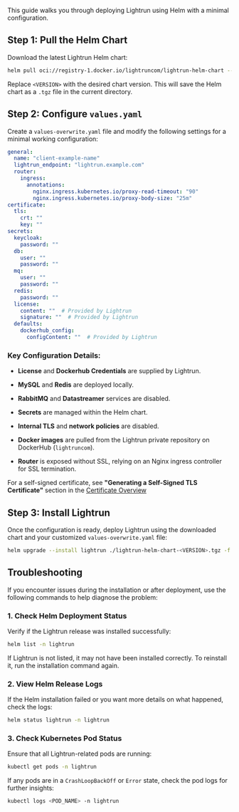 This guide walks you through deploying Lightrun using Helm with a minimal configuration.

## Step 1: Pull the Helm Chart

Download the latest Lightrun Helm chart:
```bash
helm pull oci://registry-1.docker.io/lightruncom/lightrun-helm-chart --version <VERSION> --destination ./
```
Replace `<VERSION>` with the desired chart version. This will save the Helm chart as a `.tgz` file in the current directory.

## Step 2: Configure `values.yaml`

Create a `values-overwrite.yaml` file and modify the following settings for a minimal working configuration:
```yaml
general:
  name: "client-example-name"
  lightrun_endpoint: "lightrun.example.com"
  router:
    ingress:
      annotations:
        nginx.ingress.kubernetes.io/proxy-read-timeout: "90"  
        nginx.ingress.kubernetes.io/proxy-body-size: "25m"
certificate:
  tls:
    crt: ""
    key: ""
secrets:
  keycloak:
    password: ""
  db:
    user: ""
    password: ""
  mq:
    user: ""
    password: ""
  redis:
    password: ""
  license:
    content: ""  # Provided by Lightrun
    signature: ""  # Provided by Lightrun
  defaults:
    dockerhub_config:
      configContent: ""  # Provided by Lightrun
```
### Key Configuration Details:

- **License** and **Dockerhub Credentials** are supplied by Lightrun.
- **MySQL** and **Redis** are deployed locally.
    
- **RabbitMQ** and **Datastreamer** services are disabled.
    
- **Secrets** are managed within the Helm chart.
    
- **Internal TLS** and **network policies** are disabled.
    
- **Docker images** are pulled from the Lightrun private repository on DockerHub (`lightruncom`).
    
- **Router** is exposed without SSL, relying on an Nginx ingress controller for SSL termination.
    

For a self-signed certificate, see **"Generating a Self-Signed TLS Certificate"** section in the [Certificate Overview](docs/installation/certificate)

## Step 3: Install Lightrun

Once the configuration is ready, deploy Lightrun using the downloaded chart and your customized `values-overwrite.yaml` file:
```bash
helm upgrade --install lightrun ./lightrun-helm-chart-<VERSION>.tgz -f values-overwrite.yaml -n lightrun --create-namespace
```

## Troubleshooting

If you encounter issues during the installation or after deployment, use the following commands to help diagnose the problem:

### 1. Check Helm Deployment Status

Verify if the Lightrun release was installed successfully:
```bash
helm list -n lightrun
```
If Lightrun is not listed, it may not have been installed correctly. To reinstall it, run the installation command again.

### 2. View Helm Release Logs

If the Helm installation failed or you want more details on what happened, check the logs:
```bash
helm status lightrun -n lightrun
```

### 3. Check Kubernetes Pod Status

Ensure that all Lightrun-related pods are running:
```bash
kubectl get pods -n lightrun
```

If any pods are in a `CrashLoopBackOff` or `Error` state, check the pod logs for further insights:
```bash
kubectl logs <POD_NAME> -n lightrun
```